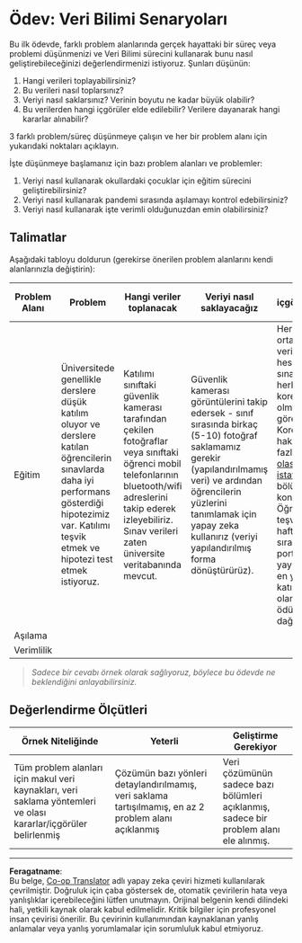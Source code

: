 <!--
CO_OP_TRANSLATOR_METADATA:
{
  "original_hash": "a8f79b9c0484c35b4f26e8aec7fc4d56",
  "translation_date": "2025-08-28T11:24:53+00:00",
  "source_file": "1-Introduction/01-defining-data-science/solution/assignment.md",
  "language_code": "tr"
}
-->
# Ödev: Veri Bilimi Senaryoları

Bu ilk ödevde, farklı problem alanlarında gerçek hayattaki bir süreç veya problemi düşünmenizi ve Veri Bilimi sürecini kullanarak bunu nasıl geliştirebileceğinizi değerlendirmenizi istiyoruz. Şunları düşünün:

1. Hangi verileri toplayabilirsiniz?
1. Bu verileri nasıl toplarsınız?
1. Veriyi nasıl saklarsınız? Verinin boyutu ne kadar büyük olabilir?
1. Bu verilerden hangi içgörüler elde edilebilir? Verilere dayanarak hangi kararlar alınabilir?

3 farklı problem/süreç düşünmeye çalışın ve her bir problem alanı için yukarıdaki noktaları açıklayın.

İşte düşünmeye başlamanız için bazı problem alanları ve problemler:

1. Veriyi nasıl kullanarak okullardaki çocuklar için eğitim sürecini geliştirebilirsiniz?
1. Veriyi nasıl kullanarak pandemi sırasında aşılamayı kontrol edebilirsiniz?
1. Veriyi nasıl kullanarak işte verimli olduğunuzdan emin olabilirsiniz?

## Talimatlar

Aşağıdaki tabloyu doldurun (gerekirse önerilen problem alanlarını kendi alanlarınızla değiştirin):

| Problem Alanı | Problem | Hangi veriler toplanacak | Veriyi nasıl saklayacağız | Hangi içgörüler/kararlar alınabilir | 
|----------------|---------|--------------------------|---------------------------|-------------------------------------|
| Eğitim | Üniversitede genellikle derslere düşük katılım oluyor ve derslere katılan öğrencilerin sınavlarda daha iyi performans gösterdiği hipotezimiz var. Katılımı teşvik etmek ve hipotezi test etmek istiyoruz. | Katılımı sınıftaki güvenlik kamerası tarafından çekilen fotoğraflar veya sınıftaki öğrenci mobil telefonlarının bluetooth/wifi adreslerini takip ederek izleyebiliriz. Sınav verileri zaten üniversite veritabanında mevcut. | Güvenlik kamerası görüntülerini takip edersek - sınıf sırasında birkaç (5-10) fotoğraf saklamamız gerekir (yapılandırılmamış veri) ve ardından öğrencilerin yüzlerini tanımlamak için yapay zeka kullanırız (veriyi yapılandırılmış forma dönüştürürüz). | Her öğrenci için ortalama katılım verilerini hesaplayabilir ve sınav notlarıyla herhangi bir korelasyon olup olmadığını görebiliriz. Korelasyon hakkında daha fazla bilgiyi [olasılık ve istatistik](../../04-stats-and-probability/README.md) bölümünde konuşacağız. Öğrenci katılımını teşvik etmek için haftalık katılım sıralamasını okul portalında yayınlayabilir ve en yüksek katılıma sahip olanlar arasında ödüller dağıtabiliriz. |
| Aşılama | | | | |
| Verimlilik | | | | |

> *Sadece bir cevabı örnek olarak sağlıyoruz, böylece bu ödevde ne beklendiğini anlayabilirsiniz.*

## Değerlendirme Ölçütleri

Örnek Niteliğinde | Yeterli | Geliştirme Gerekiyor
--- | --- | -- |
Tüm problem alanları için makul veri kaynakları, veri saklama yöntemleri ve olası kararlar/içgörüler belirlenmiş | Çözümün bazı yönleri detaylandırılmamış, veri saklama tartışılmamış, en az 2 problem alanı açıklanmış | Veri çözümünün sadece bazı bölümleri açıklanmış, sadece bir problem alanı ele alınmış.

---

**Feragatname**:  
Bu belge, [Co-op Translator](https://github.com/Azure/co-op-translator) adlı yapay zeka çeviri hizmeti kullanılarak çevrilmiştir. Doğruluk için çaba göstersek de, otomatik çevirilerin hata veya yanlışlıklar içerebileceğini lütfen unutmayın. Orijinal belgenin kendi dilindeki hali, yetkili kaynak olarak kabul edilmelidir. Kritik bilgiler için profesyonel insan çevirisi önerilir. Bu çevirinin kullanımından kaynaklanan yanlış anlamalar veya yanlış yorumlamalar için sorumluluk kabul etmiyoruz.
